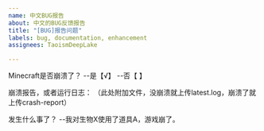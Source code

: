 ```yaml
---
name: 中文BUG报告
about: 中文的BUG反馈报告
title: "[BUG]报告问题"
labels: bug, documentation, enhancement
assignees: TaoismDeepLake

---
```


Minecraft是否崩溃了？
--是【√】
--否【  】

崩溃报告，或者运行日志：
（此处附加文件，没崩溃就上传latest.log，崩溃了就上传crash-report）

发生什么事了？
--我对生物X使用了道具A，游戏崩了。
